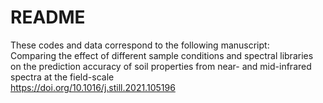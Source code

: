 # README <br />
These codes and data correspond to the following manuscript: <br />
Comparing the effect of different sample conditions and spectral libraries on the prediction accuracy of soil properties from near- and mid-infrared spectra at the field-scale <br />
https://doi.org/10.1016/j.still.2021.105196
